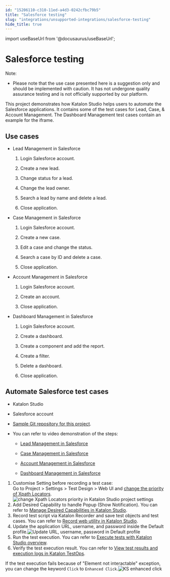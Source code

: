 ```yaml
---
id: "15206110-c310-11ed-a4d3-0242cfbc79b5"
title: "Salesforce testing"
slug: "integrations/unsupported-integrations/salesforce-testing"
hide_title: true
---
```

import useBaseUrl from '@docusaurus/useBaseUrl';


# <a id="concept-2520" class="anchor_top_offset"/><a id="ariaid-title1" class="anchor_top_offset"/>Salesforce testing

<div xmlns="http://www.w3.org/1999/xhtml" className="note note note_note"><span className="note__title">Note:</span> <ul className="ul"><li className="li"><p className="p">Please note that the use case presented here is a suggestion only and should be implemented with caution. It has not undergone quality assurance testing and is not officially supported by our platform. </p></li></ul></div>
<p xmlns="http://www.w3.org/1999/xhtml" className="p">This project demonstrates how <span className="ph">Katalon Studio</span> helps users to automate the Salesforce applications. It contains some of the test cases for Lead, Case, &amp; Account Management. The Dashboard Management test cases contain an example for the iframe.</p> 

## Use cases

<ul xmlns="http://www.w3.org/1999/xhtml" className="ul"><li className="li"><div className="p">Lead Management in Salesforce<ol className="ol"><li className="li"><p className="p">Login Salesforce account.</p></li><li className="li"><p className="p">Create a new lead.</p></li><li className="li"><p className="p">Change status for a lead.</p></li><li className="li"><p className="p">Change the lead owner.</p></li><li className="li"><p className="p">Search a lead by name and delete a lead.</p></li><li className="li"><p className="p">Close application.</p></li></ol></div></li><li className="li"><div className="p">Case Management in Salesforce<ol className="ol"><li className="li"><p className="p">Login Salesforce account.</p></li><li className="li"><p className="p">Create a new case.</p></li><li className="li"><p className="p">Edit a case and change the status.</p></li><li className="li"><p className="p">Search a case by ID and delete a case.</p></li><li className="li"><p className="p">Close application.</p></li></ol></div></li><li className="li"><div className="p">Account Management in Salesforce<ol className="ol"><li className="li"><p className="p">Login Salesforce account.</p></li><li className="li"><p className="p">Create an account.</p></li><li className="li"><p className="p">Close application.</p></li></ol></div></li><li className="li"><div className="p">Dashboard Management in Salesforce<ol className="ol"><li className="li"><p className="p">Login Salesforce account.</p></li><li className="li"><p className="p">Create a dashboard.</p></li><li className="li"><p className="p">Create a component and add the report.</p></li><li className="li"><p className="p">Create a filter.</p></li><li className="li"><p className="p">Delete a dashboard.</p></li><li className="li"><p className="p">Close application.</p></li></ol></div></li></ul> 

## <a id="task-63" class="anchor_top_offset"/>Automate Salesforce test cases

<p xmlns="http://www.w3.org/1999/xhtml" className="shortdesc"> </p> 
<div xmlns="http://www.w3.org/1999/xhtml" className="section prereq p"><ul className="ul"><li className="li"><p className="p">Katalon Studio </p></li><li className="li"><p className="p">Salesforce account</p></li></ul></div>
<section xmlns="http://www.w3.org/1999/xhtml" className="section context"><ul className="ul"><li className="li"><p className="p"><a className="xref j-external-link" href="https://github.com/katalon-studio-samples/salesforce-katalon-sample.git" target="_blank">Sample Git repository for this project</a>.</p></li><li className="li"><div className="p">You can refer to video demonstration of the steps:<ul className="ul"><li className="li"><p className="p"><a className="xref j-external-link" href="https://academy.katalon.com/katalon-demo-and-integration/?video=36517" target="_blank">Lead Management in Salesforce</a></p></li><li className="li"><p className="p"><a className="xref j-external-link" href="https://academy.katalon.com/katalon-demo-and-integration/?video=36519" target="_blank">Case Management in Salesforce</a></p></li><li className="li"><p className="p"><a className="xref j-external-link" href="https://academy.katalon.com/katalon-demo-and-integration/?video=36520" target="_blank">Account Management in Salesforce</a></p></li><li className="li"><p className="p"><a className="xref j-external-link" href="https://academy.katalon.com/katalon-demo-and-integration/?video=36518" target="_blank">Dashboard Management in Salesforce</a></p></li></ul></div></li></ul></section> 
<ol xmlns="http://www.w3.org/1999/xhtml" className="ol steps"><li className="li step stepexpand"><span className="ph cmd">Customise Setting before recording a test case: </span><div className="itemgroup info">Go to <span className="ph uicontrol">Project</span> &gt; <span className="ph uicontrol">Settings</span> &gt; <span className="ph uicontrol">Test Design</span> &gt; <span className="ph uicontrol">Web UI</span> and <a className="xref" href="/docs/maintain/self-healing-tests-in-katalon-studio">change the priority of Xpath Locators</a>.<img className="image" src={useBaseUrl("/1685e480-c310-11ed-a4d3-0242cfbc79b5.png")} alt="change Xpath Locators priority in Katalon Studio project settings" /></div></li><li className="li step stepexpand"><span className="ph cmd">Add Desired Capability to handle Popup (Show Notification). You can refer to <a className="xref" href="/docs/create-tests/manage-projects/project-settings/desired-capabilities/manage-desired-capabilities-in-katalon-studio">Manage Desired Capabilities in <span className="ph">Katalon Studio</span></a>.</span></li><li className="li step stepexpand"><span className="ph cmd">Record test script via Katalon Recorder and save test objects and test cases. You can refer to <a className="xref" href="/docs/create-tests/record-and-spy/webui-record-and-spy-utilities/record-web-utility-in-katalon-studio">Record web utility in Katalon Studio</a>.</span></li><li className="li step stepexpand"><span className="ph cmd">Update the application URL, username, and password inside the Default profile.<img className="image" src={useBaseUrl("/162e4ea0-c310-11ed-a4d3-0242cfbc79b5.png")} alt="Update URL, username, password in Default profile" /> </span></li><li className="li step stepexpand"><span className="ph cmd">Run the test execution. You can refer to <a className="xref" href="/docs/execute/execute-tests-with-katalon-studio/execute-tests-with-katalon-studio-overview">Execute tests with Katalon Studio overview</a>.</span></li><li className="li step stepexpand"><span className="ph cmd">Verify the test execution result. You can refer to <a className="xref" href="/docs/analyze/reports/view-test-reports/view-test-reports-in-katalon-testops/view-test-run-results/view-test-results-and-execution-logs-in-katalon-testops/view-test-results-and-execution-logs-in-katalon-testops">View test results and execution logs in <span className="ph">Katalon TestOps</span></a>.</span></li></ol> 
<section xmlns="http://www.w3.org/1999/xhtml" className="section tasktroubleshooting">If the test execution fails because of "Element not interactable" exception, you can change the keyword <code className="ph codeph">Click</code> to <code className="ph codeph">Enhanced Click</code>.<img className="image" src={useBaseUrl("/164e32b0-c310-11ed-a4d3-0242cfbc79b5.png")} alt="KS enhanced click" /></section> 
